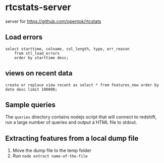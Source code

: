 # rtcstats-server
server for https://github.com/opentok/rtcstats

## Load errors
```
select starttime, colname, col_length, type, err_reason
    from stl_load_errors
    order by starttime desc;
```

## views on recent data
```
create or replace view recent as select * from features_new order by date desc limit 100000;
```

## Sample queries

The `queries` directory contains nodejs script that will connect to redshift, run a large
number of queries and output a HTML file to stdout.

## Extracting features from a local dump file

1. Move the dump file to the temp folder
2. Run `node extract name-of-the-file`
